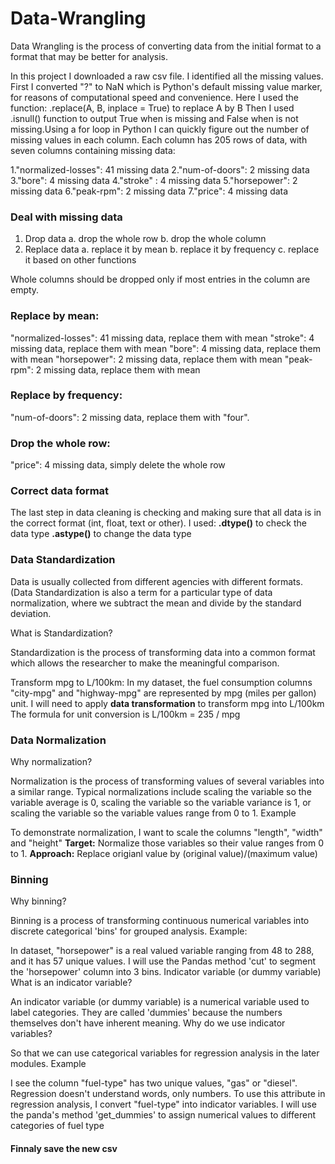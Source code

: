 # Data-Wrangling
Data Wrangling is the process of converting data from the initial format to a format that may be better for analysis.

In this project I downloaded a raw csv file. I identified  all the missing values.
First I converted "?" to NaN which is Python's default missing value marker, for reasons of computational speed and convenience. Here I used the function:
.replace(A, B, inplace = True) 
to replace A by B
Then I used .isnull() function to output True when is missing and False when is not missing.Using a for loop in Python I can quickly figure out the number of missing values in each column.  Each column has 205 rows of data, with seven columns containing missing data:

1."normalized-losses": 41 missing data
2."num-of-doors": 2 missing data
3."bore": 4 missing data
4."stroke" : 4 missing data
5."horsepower": 2 missing data
6."peak-rpm": 2 missing data
7."price": 4 missing data
### Deal with missing data
1. Drop data 
    a. drop the whole row
    b. drop the whole column
2. Replace data
    a. replace it by mean
    b. replace it by frequency
    c. replace it based on other functions

Whole columns should be dropped only if most entries in the column are empty.
### Replace by mean:

"normalized-losses": 41 missing data, replace them with mean
"stroke": 4 missing data, replace them with mean
"bore": 4 missing data, replace them with mean
"horsepower": 2 missing data, replace them with mean
"peak-rpm": 2 missing data, replace them with mean
### Replace by frequency:

"num-of-doors": 2 missing data, replace them with "four".
### Drop the whole row:

"price": 4 missing data, simply delete the whole row
### Correct data format

The last step in data cleaning is checking and making sure that all data is in the correct format (int, float, text or other).
I used:
**.dtype()** to check the data type
**.astype()** to change the data type
### Data Standardization
Data is usually collected from different agencies with different formats. (Data Standardization is also a term for a particular type of data normalization, where we subtract the mean and divide by the standard deviation.

What is Standardization?

Standardization is the process of transforming data into a common format which allows the researcher to make the meaningful comparison.

Transform mpg to L/100km:
In my dataset, the fuel consumption columns "city-mpg" and "highway-mpg" are represented by mpg (miles per gallon) unit.
I will need to apply **data transformation** to transform mpg into L/100km
The formula for unit conversion is L/100km = 235 / mpg
### Data Normalization
Why normalization?

Normalization is the process of transforming values of several variables into a similar range. Typical normalizations include scaling the variable so the variable average is 0, scaling the variable so the variable variance is 1, or scaling the variable so the variable values range from 0 to 1.
Example

To demonstrate normalization, I want to scale the columns "length", "width" and "height"
**Target:**   Normalize those variables so their value ranges from 0 to 1.
**Approach:** Replace origianl value by (original value)/(maximum value)
### Binning
Why binning?

Binning is a process of transforming continuous numerical variables into discrete categorical 'bins' for grouped analysis.
Example: 

In  dataset, "horsepower" is a real valued variable ranging from 48 to 288, and it has 57 unique values. 
I will use the Pandas method 'cut' to segment the 'horsepower' column into 3 bins.
Indicator variable (or dummy variable)
What is an indicator variable?

An indicator variable (or dummy variable) is a numerical variable used to label categories. They are called 'dummies' because the numbers themselves don't have inherent meaning.
Why do we use indicator variables?

So that we can use categorical variables for regression analysis in the later modules.
Example

I see the column "fuel-type" has two unique values, "gas" or "diesel". Regression doesn't understand words, only numbers. To use this attribute in regression analysis, I convert "fuel-type" into indicator variables.
I will use the panda's method 'get_dummies' to assign numerical values to different categories of fuel type
#### Finnaly save the new csv

